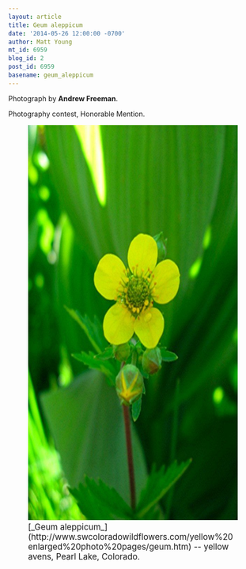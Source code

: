 ```yaml
---
layout: article
title: Geum aleppicum
date: '2014-05-26 12:00:00 -0700'
author: Matt Young
mt_id: 6959
blog_id: 2
post_id: 6959
basename: geum_aleppicum
---
```

Photograph by **Andrew Freeman**.

Photography contest, Honorable Mention.

<figure>
<img src="/uploads/2014/Freeman.Geum_aleppicum.jpg" alt="Freeman.Geum_aleppicum.jpg" width="600" height="801" />
<figcaption markdown="span">
<big>[_Geum aleppicum_](http://www.swcoloradowildflowers.com/yellow%20enlarged%20photo%20pages/geum.htm) -- yellow avens, Pearl Lake, Colorado.</big>

</figcaption>
</figure>
